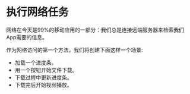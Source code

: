 # 执行网络任务

网络在今天是99%的移动应用的一部分：我们总是连接远端服务器来检索我们App需要的信息。

作为网络访问的第一个方法，我们将创建下面这样一个场景:

* 加载一个进度条。
* 用一个按钮开始文件下载。
* 下载过程中更新进度条。
* 下载完后开始视频播放。